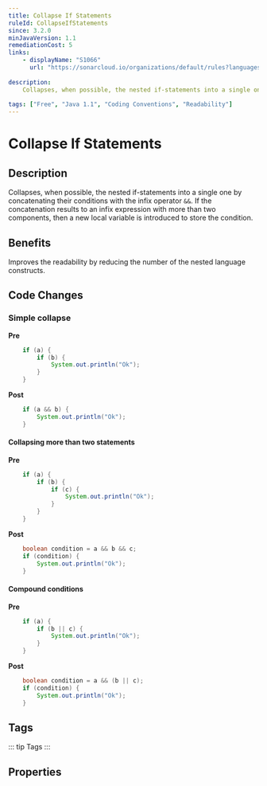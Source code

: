 ```yaml
---
title: Collapse If Statements
ruleId: CollapseIfStatements
since: 3.2.0
minJavaVersion: 1.1
remediationCost: 5
links:
    - displayName: "S1066"
      url: "https://sonarcloud.io/organizations/default/rules?languages=java&open=java%3AS1066&q=S1066"
    
description:
    Collapses, when possible, the nested if-statements into a single one by concatenating the conditions with the infix operator &&.
    
tags: ["Free", "Java 1.1", "Coding Conventions", "Readability"]
---
```


# Collapse If Statements

## Description

Collapses, when possible, the nested if-statements into a single one by concatenating their conditions with the infix operator `&&`. 
If the concatenation results to an infix expression with more than two components, then a new local variable is introduced to store the condition.


## Benefits

Improves the readability by reducing the number of the nested language constructs. 


## Code Changes

### Simple collapse
__Pre__
```java
    if (a) {
        if (b) {
            System.out.println("Ok");
        }
    }
```
__Post__
```java
    if (a && b) {
        System.out.println("Ok");
    }
```

#### Collapsing more than two statements
__Pre__
```java
    if (a) {
        if (b) {
            if (c) {					
                System.out.println("Ok");
            }
        }
    }
```
__Post__
```java
    boolean condition = a && b && c;
    if (condition) {
        System.out.println("Ok");
    }
```

#### Compound conditions
__Pre__
```java
    if (a) {
        if (b || c) {					
            System.out.println("Ok");
        }
    }
```
__Post__
```java
    boolean condition = a && (b || c);
    if (condition) {
        System.out.println("Ok");
    }
```
<VersionNotice />


## Tags

::: tip Tags
<TagLinks />
:::

## Properties

<RuleProperties />
